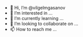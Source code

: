 - 👋 Hi, I’m @vilgelmgasanov
- 👀 I’m interested in ...
- 🌱 I’m currently learning ...
- 💞️ I’m looking to collaborate on ...
- 📫 How to reach me ...

<!---
vilgelmgasanov/vilgelmgasanov is a ✨ special ✨ repository because its `README.md` (this file) appears on your GitHub profile.
You can click the Preview link to take a look at your changes.
--->
